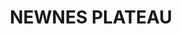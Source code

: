 ---
lastmod: '2025-04-06T06:05:20+00:00'
latitude: -33.32536303
layout: suburb
longitude: 150.2724338
postcode: '2790'
state: NSW
title: NEWNES PLATEAU
url: /nsw/newnes-plateau/
---